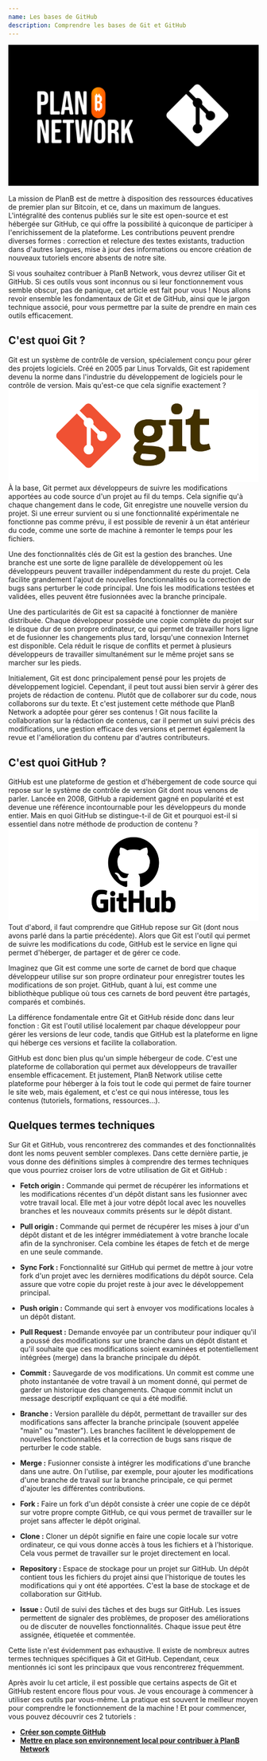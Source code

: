 ```yaml
---
name: Les bases de GitHub
description: Comprendre les bases de Git et GitHub
---
```


![cover](assets/cover.webp)

La mission de PlanB est de mettre à disposition des ressources éducatives de premier plan sur Bitcoin, et ce, dans un maximum de langues. L'intégralité des contenus publiés sur le site est open-source et est hébergée sur GitHub, ce qui offre la possibilité à quiconque de participer à l'enrichissement de la plateforme. Les contributions peuvent prendre diverses formes : correction et relecture des textes existants, traduction dans d'autres langues, mise à jour des informations ou encore création de nouveaux tutoriels encore absents de notre site.

Si vous souhaitez contribuer à PlanB Network, vous devrez utiliser Git et GitHub. Si ces outils vous sont inconnus ou si leur fonctionnement vous semble obscur, pas de panique, cet article est fait pour vous ! Nous allons revoir ensemble les fondamentaux de Git et de GitHub, ainsi que le jargon technique associé, pour vous permettre par la suite de prendre en main ces outils efficacement.

## C'est quoi Git ?

Git est un système de contrôle de version, spécialement conçu pour gérer des projets logiciels. Créé en 2005 par Linus Torvalds, Git est rapidement devenu la norme dans l'industrie du développement de logiciels pour le contrôle de version. Mais qu'est-ce que cela signifie exactement ?
![git](assets/1.webp)
À la base, Git permet aux développeurs de suivre les modifications apportées au code source d'un projet au fil du temps. Cela signifie qu'à chaque changement dans le code, Git enregistre une nouvelle version du projet. Si une erreur survient ou si une fonctionnalité expérimentale ne fonctionne pas comme prévu, il est possible de revenir à un état antérieur du code, comme une sorte de machine à remonter le temps pour les fichiers.

Une des fonctionnalités clés de Git est la gestion des branches. Une branche est une sorte de ligne parallèle de développement où les développeurs peuvent travailler indépendamment du reste du projet. Cela facilite grandement l'ajout de nouvelles fonctionnalités ou la correction de bugs sans perturber le code principal. Une fois les modifications testées et validées, elles peuvent être fusionnées avec la branche principale.

Une des particularités de Git est sa capacité à fonctionner de manière distribuée. Chaque développeur possède une copie complète du projet sur le disque dur de son propre ordinateur, ce qui permet de travailler hors ligne et de fusionner les changements plus tard, lorsqu'une connexion Internet est disponible. Cela réduit le risque de conflits et permet à plusieurs développeurs de travailler simultanément sur le même projet sans se marcher sur les pieds.

Initialement, Git est donc principalement pensé pour les projets de développement logiciel. Cependant, il peut tout aussi bien servir à gérer des projets de rédaction de contenu. Plutôt que de collaborer sur du code, nous collaborons sur du texte. Et c'est justement cette méthode que PlanB Network a adoptée pour gérer ses contenus ! Git nous facilite la collaboration sur la rédaction de contenus, car il permet un suivi précis des modifications, une gestion efficace des versions et permet également la revue et l'amélioration du contenu par d'autres contributeurs. 

## C'est quoi GitHub ?

GitHub est une plateforme de gestion et d'hébergement de code source qui repose sur le système de contrôle de version Git dont nous venons de parler. Lancée en 2008, GitHub a rapidement gagné en popularité et est devenue une référence incontournable pour les développeurs du monde entier. Mais en quoi GitHub se distingue-t-il de Git et pourquoi est-il si essentiel dans notre méthode de production de contenu ?
![github](assets/2.webp)
Tout d'abord, il faut comprendre que GitHub repose sur Git (dont nous avons parlé dans la partie précédente). Alors que Git est l'outil qui permet de suivre les modifications du code, GitHub est le service en ligne qui permet d'héberger, de partager et de gérer ce code.

Imaginez que Git est comme une sorte de carnet de bord que chaque développeur utilise sur son propre ordinateur pour enregistrer toutes les modifications de son projet. GitHub, quant à lui, est comme une bibliothèque publique où tous ces carnets de bord peuvent être partagés, comparés et combinés.

La différence fondamentale entre Git et GitHub réside donc dans leur fonction : Git est l'outil utilisé localement par chaque développeur pour gérer les versions de leur code, tandis que GitHub est la plateforme en ligne qui héberge ces versions et facilite la collaboration.

GitHub est donc bien plus qu'un simple hébergeur de code. C'est une plateforme de collaboration qui permet aux développeurs de travailler ensemble efficacement. Et justement, PlanB Network utilise cette plateforme pour héberger à la fois tout le code qui permet de faire tourner le site web, mais également, et c'est ce qui nous intéresse, tous les contenus (tutoriels, formations, ressources...).

## Quelques termes techniques

Sur Git et GitHub, vous rencontrerez des commandes et des fonctionnalités dont les noms peuvent sembler complexes. Dans cette dernière partie, je vous donne des définitions simples à comprendre des termes techniques que vous pourriez croiser lors de votre utilisation de Git et GitHub :

- **Fetch origin :** Commande qui permet de récupérer les informations et les modifications récentes d'un dépôt distant sans les fusionner avec votre travail local. Elle met à jour votre dépôt local avec les nouvelles branches et les nouveaux commits présents sur le dépôt distant.

- **Pull origin :** Commande qui permet de récupérer les mises à jour d'un dépôt distant et de les intégrer immédiatement à votre branche locale afin de la synchroniser. Cela combine les étapes de fetch et de merge en une seule commande.

- **Sync Fork :** Fonctionnalité sur GitHub qui permet de mettre à jour votre fork d'un projet avec les dernières modifications du dépôt source. Cela assure que votre copie du projet reste à jour avec le développement principal.

- **Push origin :** Commande qui sert à envoyer vos modifications locales à un dépôt distant.

- **Pull Request :** Demande envoyée par un contributeur pour indiquer qu'il a poussé des modifications sur une branche dans un dépôt distant et qu'il souhaite que ces modifications soient examinées et potentiellement intégrées (merge) dans la branche principale du dépôt.

- **Commit :** Sauvegarde de vos modifications. Un commit est comme une photo instantanée de votre travail à un moment donné, qui permet de garder un historique des changements. Chaque commit inclut un message descriptif expliquant ce qui a été modifié.

- **Branche :** Version parallèle du dépôt, permettant de travailler sur des modifications sans affecter la branche principale (souvent appelée "main" ou "master"). Les branches facilitent le développement de nouvelles fonctionnalités et la correction de bugs sans risque de perturber le code stable.

- **Merge :** Fusionner consiste à intégrer les modifications d'une branche dans une autre. On l'utilise, par exemple, pour ajouter les modifications d'une branche de travail sur la branche principale, ce qui permet d'ajouter les différentes contributions.

- **Fork :** Faire un fork d'un dépôt consiste à créer une copie de ce dépôt sur votre propre compte GitHub, ce qui vous permet de travailler sur le projet sans affecter le dépôt original.

- **Clone :** Cloner un dépôt signifie en faire une copie locale sur votre ordinateur, ce qui vous donne accès à tous les fichiers et à l'historique. Cela vous permet de travailler sur le projet directement en local.

- **Repository :** Espace de stockage pour un projet sur GitHub. Un dépôt contient tous les fichiers du projet ainsi que l'historique de toutes les modifications qui y ont été apportées. C'est la base de stockage et de collaboration sur GitHub.

- **Issue :** Outil de suivi des tâches et des bugs sur GitHub. Les issues permettent de signaler des problèmes, de proposer des améliorations ou de discuter de nouvelles fonctionnalités. Chaque issue peut être assignée, étiquetée et commentée.

Cette liste n'est évidemment pas exhaustive. Il existe de nombreux autres termes techniques spécifiques à Git et GitHub. Cependant, ceux mentionnés ici sont les principaux que vous rencontrerez fréquemment.

Après avoir lu cet article, il est possible que certains aspects de Git et GitHub restent encore flous pour vous. Je vous encourage à commencer à utiliser ces outils par vous-même. La pratique est souvent le meilleur moyen pour comprendre le fonctionnement de la machine ! Et pour commencer, vous pouvez découvrir ces 2 tutoriels :
- **[Créer son compte GitHub](https://planb.network/fr/tutorials/others/create-github-account)**
- **[Mettre en place son environnement local pour contribuer à PlanB Network](https://planb.network/fr/tutorials/others/github-desktop-work-environment)**
